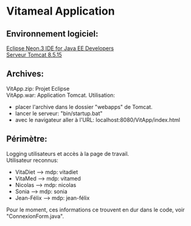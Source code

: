 Vitameal Application
====================

Environnement logiciel:
-----------------------
[Eclipse Neon.3 IDE for Java EE Developers](http://www.eclipse.org/downloads/eclipse-packages/)  
[Serveur Tomcat 8.5.15](http://tomcat.apache.org/download-80.cgi#8.5.15)  

Archives:
---------
VitApp.zip: Projet Eclipse  
VitApp.war: Application Tomcat. Utilisation:  
- placer l'archive dans le dossier "webapps" de Tomcat.  
- lancer le serveur: "bin/startup.bat"  
- avec le navigateur aller à l'URL: localhost:8080/VitApp/index.html

Périmètre:
----------
Logging utilisateurs et accès à la page de travail.  
Utilisateur reconnus:
- VitaDiet --> mdp: vitadiet
- VitaMed  --> mdp: vitamed
- Nicolas  --> mdp: nicolas
- Sonia    --> mdp: sonia
- Jean-Félix --> mdp: jean-félix  

Pour le moment, ces  informations ce trouvent en dur dans le code, voir "ConnexionForm.java".
